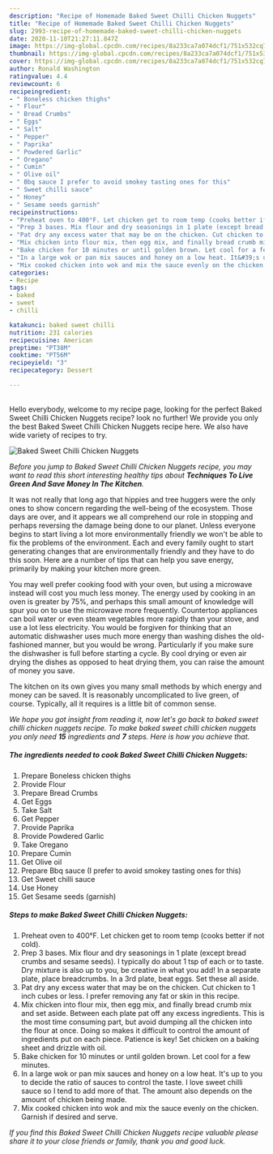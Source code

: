 ```yaml
---
description: "Recipe of Homemade Baked Sweet Chilli Chicken Nuggets"
title: "Recipe of Homemade Baked Sweet Chilli Chicken Nuggets"
slug: 2993-recipe-of-homemade-baked-sweet-chilli-chicken-nuggets
date: 2020-11-10T21:27:11.847Z
image: https://img-global.cpcdn.com/recipes/8a233ca7a074dcf1/751x532cq70/baked-sweet-chilli-chicken-nuggets-recipe-main-photo.jpg
thumbnail: https://img-global.cpcdn.com/recipes/8a233ca7a074dcf1/751x532cq70/baked-sweet-chilli-chicken-nuggets-recipe-main-photo.jpg
cover: https://img-global.cpcdn.com/recipes/8a233ca7a074dcf1/751x532cq70/baked-sweet-chilli-chicken-nuggets-recipe-main-photo.jpg
author: Ronald Washington
ratingvalue: 4.4
reviewcount: 6
recipeingredient:
- " Boneless chicken thighs"
- " Flour"
- " Bread Crumbs"
- " Eggs"
- " Salt"
- " Pepper"
- " Paprika"
- " Powdered Garlic"
- " Oregano"
- " Cumin"
- " Olive oil"
- " Bbq sauce I prefer to avoid smokey tasting ones for this"
- " Sweet chilli sauce"
- " Honey"
- " Sesame seeds garnish"
recipeinstructions:
- "Preheat oven to 400°F. Let chicken get to room temp (cooks better if not cold)."
- "Prep 3 bases. Mix flour and dry seasonings in 1 plate (except bread crumbs and sesame seeds). I typically do about 1 tsp of each or to taste. Dry mixture is also up to you, be creative in what you add! In a separate plate, place breadcrumbs. In a 3rd plate, beat eggs. Set these all aside."
- "Pat dry any excess water that may be on the chicken. Cut chicken to 1 inch cubes or less. I prefer removing any fat or skin in this recipe."
- "Mix chicken into flour mix, then egg mix, and finally bread crumb mix and set aside. Between each plate pat off any excess ingredients. This is the most time consuming part, but avoid dumping all the chicken into the flour at once. Doing so makes it difficult to control the amount of ingredients put on each piece. Patience is key! Set chicken on a baking sheet and drizzle with oil."
- "Bake chicken for 10 minutes or until golden brown. Let cool for a few minutes."
- "In a large wok or pan mix sauces and honey on a low heat. It&#39;s up to you to decide the ratio of sauces to control the taste. I love sweet chilli sauce so I tend to add more of that. The amount also depends on the amount of chicken being made."
- "Mix cooked chicken into wok and mix the sauce evenly on the chicken. Garnish if desired and serve."
categories:
- Recipe
tags:
- baked
- sweet
- chilli

katakunci: baked sweet chilli 
nutrition: 231 calories
recipecuisine: American
preptime: "PT38M"
cooktime: "PT56M"
recipeyield: "3"
recipecategory: Dessert

---
```

<br>
Hello everybody, welcome to my recipe page, looking for the perfect Baked Sweet Chilli Chicken Nuggets recipe? look no further! We provide you only the best Baked Sweet Chilli Chicken Nuggets recipe here. We also have wide variety of recipes to try.
<br>


![Baked Sweet Chilli Chicken Nuggets](https://img-global.cpcdn.com/recipes/8a233ca7a074dcf1/751x532cq70/baked-sweet-chilli-chicken-nuggets-recipe-main-photo.jpg)

<i>Before you jump to Baked Sweet Chilli Chicken Nuggets recipe, you may want to read this short interesting healthy tips about 
<strong>Techniques To Live Green And Save Money In The Kitchen</strong>.</i>
</br>

It was not really that long ago that hippies and tree huggers were the only ones to show concern regarding the well-being of the ecosystem. Those days are over, and it appears we all comprehend our role in stopping and perhaps reversing the damage being done to our planet. Unless everyone begins to start living a lot more environmentally friendly we won't be able to fix the problems of the environment. Each and every family ought to start generating changes that are environmentally friendly and they have to do this soon. Here are a number of tips that can help you save energy, primarily by making your kitchen more green.

You may well prefer cooking food with your oven, but using a microwave instead will cost you much less money. The energy used by cooking in an oven is greater by 75%, and perhaps this small amount of knowledge will spur you on to use the microwave more frequently. Countertop appliances can boil water or even steam vegetables more rapidly than your stove, and use a lot less electricity. You would be forgiven for thinking that an automatic dishwasher uses much more energy than washing dishes the old-fashioned manner, but you would be wrong. Particularly if you make sure the dishwasher is full before starting a cycle. By cool drying or even air drying the dishes as opposed to heat drying them, you can raise the amount of money you save.

The kitchen on its own gives you many small methods by which energy and money can be saved. It is reasonably uncomplicated to live green, of course. Typically, all it requires is a little bit of common sense.


<i>We hope you got insight from reading it, now let's go back to baked sweet chilli chicken nuggets recipe. To make baked sweet chilli chicken nuggets you only need <strong>15</strong> ingredients and <strong>7</strong> steps. Here is how you achieve that.
</i>

##### The ingredients needed to cook Baked Sweet Chilli Chicken Nuggets:

1. Prepare  Boneless chicken thighs
1. Provide  Flour
1. Prepare  Bread Crumbs
1. Get  Eggs
1. Take  Salt
1. Get  Pepper
1. Provide  Paprika
1. Provide  Powdered Garlic
1. Take  Oregano
1. Prepare  Cumin
1. Get  Olive oil
1. Prepare  Bbq sauce (I prefer to avoid smokey tasting ones for this)
1. Get  Sweet chilli sauce
1. Use  Honey
1. Get  Sesame seeds (garnish)


##### Steps to make Baked Sweet Chilli Chicken Nuggets:

1. Preheat oven to 400°F. Let chicken get to room temp (cooks better if not cold).
1. Prep 3 bases. Mix flour and dry seasonings in 1 plate (except bread crumbs and sesame seeds). I typically do about 1 tsp of each or to taste. Dry mixture is also up to you, be creative in what you add! In a separate plate, place breadcrumbs. In a 3rd plate, beat eggs. Set these all aside.
1. Pat dry any excess water that may be on the chicken. Cut chicken to 1 inch cubes or less. I prefer removing any fat or skin in this recipe.
1. Mix chicken into flour mix, then egg mix, and finally bread crumb mix and set aside. Between each plate pat off any excess ingredients. This is the most time consuming part, but avoid dumping all the chicken into the flour at once. Doing so makes it difficult to control the amount of ingredients put on each piece. Patience is key! Set chicken on a baking sheet and drizzle with oil.
1. Bake chicken for 10 minutes or until golden brown. Let cool for a few minutes.
1. In a large wok or pan mix sauces and honey on a low heat. It&#39;s up to you to decide the ratio of sauces to control the taste. I love sweet chilli sauce so I tend to add more of that. The amount also depends on the amount of chicken being made.
1. Mix cooked chicken into wok and mix the sauce evenly on the chicken. Garnish if desired and serve.


<i>If you find this Baked Sweet Chilli Chicken Nuggets recipe valuable please share it to your close friends or family, thank you and good luck.</i>
